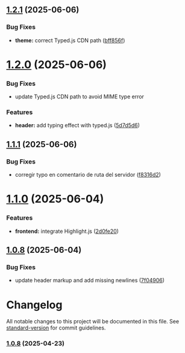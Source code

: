 ## [1.2.1](https://github.com/felixbarrosdev/felixbarros/compare/v1.2.0...v1.2.1) (2025-06-06)


### Bug Fixes

* **theme:** correct Typed.js CDN path ([bff856f](https://github.com/felixbarrosdev/felixbarros/commit/bff856fe5cb3eab4252b93f9f44673331b09f15a))

# [1.2.0](https://github.com/felixbarrosdev/felixbarros/compare/v1.1.1...v1.2.0) (2025-06-06)

### Bug Fixes

* update Typed.js CDN path to avoid MIME type error


### Features

* **header:** add typing effect with typed.js ([5d7d5d6](https://github.com/felixbarrosdev/felixbarros/commit/5d7d5d6c3d898c0002b6315ac4a249bc3c29ae71))

## [1.1.1](https://github.com/felixbarrosdev/felixbarros/compare/v1.1.0...v1.1.1) (2025-06-06)


### Bug Fixes

* corregir typo en comentario de ruta del servidor ([f8316d2](https://github.com/felixbarrosdev/felixbarros/commit/f8316d27af6f7e865288542b77ac7b3492229840))

# [1.1.0](https://github.com/felixbarrosdev/felixbarros/compare/v1.0.8...v1.1.0) (2025-06-04)


### Features

* **frontend:** integrate Highlight.js ([2d0fe20](https://github.com/felixbarrosdev/felixbarros/commit/2d0fe205dc67781c4baa7773b15719a07100c7f2))

## [1.0.8](https://github.com/felixbarrosdev/felixbarros/compare/v1.0.7...v1.0.8) (2025-06-04)


### Bug Fixes

* update header markup and add missing newlines ([7f04906](https://github.com/felixbarrosdev/felixbarros/commit/7f04906c564165db135e848ddfa431ad0dc6fc92))

# Changelog

All notable changes to this project will be documented in this file. See [standard-version](https://github.com/conventional-changelog/standard-version) for commit guidelines.

### [1.0.8](https://github.com/felixbarrosdev/felixbarros/compare/v1.0.7...v1.0.8) (2025-04-23)
